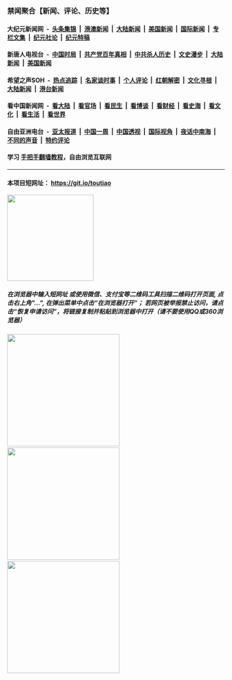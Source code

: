 ### 禁闻聚合【新闻、评论、历史等】

#### 大纪元新闻网 &nbsp;-&nbsp; [头条集锦](indexes/E头条集锦.md?t=02130811) &nbsp;|&nbsp; [港澳新闻](indexes/E港澳新闻.md?t=02130811)  &nbsp;|&nbsp; [大陆新闻](indexes/E大陆新闻.md?t=02130811) &nbsp;|&nbsp; [美国新闻](indexes/E美国新闻.md?t=02130811) &nbsp;|&nbsp; [国际新闻](indexes/E国际新闻.md?t=02130811) &nbsp;|&nbsp; [专栏文集](indexes/E专栏文集.md?t=02130811) &nbsp;|&nbsp; [纪元社论](indexes/E纪元社论.md?t=02130811) &nbsp;|&nbsp; [纪元特稿](indexes/E纪元特稿.md?t=02130811) 

#### 新唐人电视台 &nbsp;-&nbsp; [中国时局](indexes/N中国时局.md?t=02130811) &nbsp;|&nbsp; [共产党百年真相](indexes/N共产党百年真相.md?t=02130811) &nbsp;|&nbsp; [中共杀人历史](indexes/N中共杀人历史.md?t=02130811) &nbsp;|&nbsp; [文史漫步](indexes/N文史漫步.md?t=02130811) &nbsp;|&nbsp; [大陆新闻](indexes/N大陆新闻.md?t=02130811) &nbsp;|&nbsp; [美国新闻](indexes/N美国新闻.md?t=02130811)

#### 希望之声SOH &nbsp;-&nbsp; [热点追踪](indexes/H热点追踪.md?t=02130811) &nbsp;|&nbsp; [名家谈时事](indexes/H名家谈时事.md?t=02130811) &nbsp;|&nbsp; [个人评论](indexes/H个人评论.md?t=02130811)  &nbsp;|&nbsp; [红朝解密](indexes/H红朝解密.md?t=02130811) &nbsp;|&nbsp; [文化寻根](indexes/H文化寻根.md?t=02130811) &nbsp;|&nbsp; [大陆新闻](indexes/H大陆新闻.md?t=02130811) &nbsp;|&nbsp; [港台新闻](indexes/H港台新闻.md?t=02130811)

#### 看中国新闻网 &nbsp;-&nbsp; [看大陆](indexes/S看大陆.md?t=02130811) &nbsp;|&nbsp; [看官场](indexes/S看官场.md?t=02130811) &nbsp;|&nbsp; [看民生](indexes/S看民生.md?t=02130811)  &nbsp;|&nbsp; [看博谈](indexes/S看博谈.md?t=02130811) &nbsp;|&nbsp; [看财经](indexes/S看财经.md?t=02130811) &nbsp;|&nbsp; [看史海](indexes/S看史海.md?t=02130811) &nbsp;|&nbsp; [看文化](indexes/S看文化.md?t=02130811) &nbsp;|&nbsp; [看生活](indexes/S看生活.md?t=02130811) &nbsp;|&nbsp; [看世界](indexes/S看世界.md?t=02130811)

#### 自由亚洲电台 &nbsp;-&nbsp; [亚太报道](indexes/R亚太报道.md?t=02130811) &nbsp;|&nbsp; [中国一周](indexes/R中国一周.md?t=02130811) &nbsp;|&nbsp; [中国透视](indexes/R中国透视.md?t=02130811)  &nbsp;|&nbsp; [国际视角](indexes/R国际视角.md?t=02130811) &nbsp;|&nbsp; [夜话中南海](indexes/R夜话中南海.md?t=02130811) &nbsp;|&nbsp; [不同的声音](indexes/R不同的声音.md?t=02130811) &nbsp;|&nbsp; [特约评论](indexes/R特约评论.md?t=02130811)

#### 学习 [手把手翻墙教程](https://github.com/gfw-breaker/guides/wiki)，自由浏览互联网

----

#### 本项目短网址： https://git.io/toutiao
<img src="https://raw.githubusercontent.com/gfw-breaker/banned-news/master/scripts/img/qr.png" width="200px"/>  

##### 在浏览器中输入短网址 或使用微信、支付宝等二维码工具扫描二维码打开页面, 点击右上角"...", 在弹出菜单中点击“在浏览器打开”； 若网页被举报禁止访问，请点击“恢复申请访问”，将链接复制并粘贴到浏览器中打开（请不要使用QQ或360浏览器）

<img src="https://raw.githubusercontent.com/gfw-breaker/banned-news/master/scripts/img/1.png" width="260px"/> &nbsp; <img src="https://raw.githubusercontent.com/gfw-breaker/banned-news/master/scripts/img/2.png" width="260px"/> &nbsp; <img src="https://raw.githubusercontent.com/gfw-breaker/banned-news/master/scripts/img/3.png" width="260px"/>
